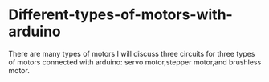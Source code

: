 # Different-types-of-motors-with-arduino
There are many types of motors I will discuss three circuits for three types of motors connected with arduino: servo motor,stepper motor,and brushless motor.
